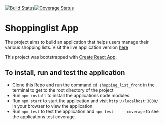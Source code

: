 [![Build Status](https://travis-ci.org/machariamarigi/shopping_list_front.svg?branch=development)](https://travis-ci.org/machariamarigi/shopping_list_front)[![Coverage Status](https://coveralls.io/repos/github/machariamarigi/shopping_list_front/badge.svg)](https://coveralls.io/github/machariamarigi/shopping_list_front)
# Shoppinglist App

The project aims to build an application that helps users manage their various shopping lists. Visit the live application version [here](https://shopping-listy-front.herokuapp.com/)

This project was bootstrapped with [Create React App](https://github.com/facebookincubator/create-react-app).


## To install, run and test the application
- Clone this Repo and run the command `cd shopping_list_front` in the terminal to get to the root directory of the project
- Run `npm install` to install the applications node modules.
- Run `npm start` to start the application and visit `http://localhost:3000/` in your browser to view the application.
- Run `npm test` to test the application and `npm test -- --coverage` to see the applications test coverage.

